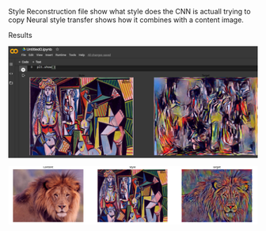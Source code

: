 Style Reconstruction file show what style does the CNN is actuall trying to copy
Neural style transfer shows how it combines with a content image.

Results

![](https://github.com/achyut-srivastava/Projects/blob/master/Filter%20Visualization/NEURAL%20STYLE%20TRANSFER/I.png)

![](https://github.com/achyut-srivastava/Projects/blob/master/Filter%20Visualization/NEURAL%20STYLE%20TRANSFER/I_S.png)
